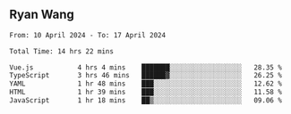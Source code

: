 ## Ryan Wang

<!--START_SECTION:waka-->

```txt
From: 10 April 2024 - To: 17 April 2024

Total Time: 14 hrs 22 mins

Vue.js           4 hrs 4 mins    ███████░░░░░░░░░░░░░░░░░░   28.35 %
TypeScript       3 hrs 46 mins   ██████▓░░░░░░░░░░░░░░░░░░   26.25 %
YAML             1 hr 48 mins    ███░░░░░░░░░░░░░░░░░░░░░░   12.62 %
HTML             1 hr 39 mins    ███░░░░░░░░░░░░░░░░░░░░░░   11.58 %
JavaScript       1 hr 18 mins    ██▒░░░░░░░░░░░░░░░░░░░░░░   09.06 %
```

<!--END_SECTION:waka-->
